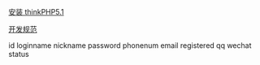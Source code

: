 
[安装 thinkPHP5.1](https://www.kancloud.cn/manual/thinkphp5_1/353948)

[开发规范](https://www.kancloud.cn/manual/thinkphp5_1/353949)

id loginname nickname password phonenum email registered qq wechat status